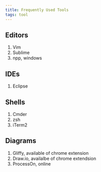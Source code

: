 ```yaml
---
title: Frequently Used Tools
tags: tool
---
```


## Editors
1. Vim
2. Sublime
3. npp, windows

## IDEs
1. Eclipse

## Shells
1. Cmder
2. zsh
3. iTerm2

## Diagrams
1. Gliffy, available of chrome extension
2. Draw.io, availalbe of chrome extendsion
3. ProcessOn, online

## 
